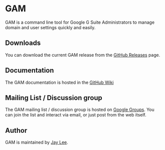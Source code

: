 GAM
============================
GAM is a command line tool for Google G Suite Administrators to manage domain and user settings quickly and easily.

Downloads
---------
You can download the current GAM release from the [GitHub Releases] page.

Documentation
------------------
The GAM documentation is hosted in the [GitHub Wiki]

Mailing List / Discussion group
-------------------------------
The GAM mailing list / discussion group is hosted on [Google Groups].  You can join the list and interact via email, or just post from the web itself.

Author
------
GAM is maintained by <a href="mailto:jay0lee@gmail.com">Jay Lee</a>.

[GAM release]: https://git.io/gamreleases
[GitHub Releases]: https://github.com/jay0lee/GAM/releases
[GitHub]: https://github.com/jay0lee/GAM/tree/master
[GitHub Wiki]: https://github.com/jay0lee/GAM/wiki/
[Google Groups]: http://groups.google.com/group/google-apps-manager
